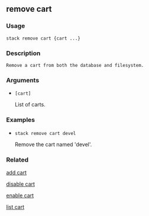 ## remove cart

### Usage

`stack remove cart {cart ...}`

### Description


	Remove a cart from both the database and filesystem.	

	

### Arguments

* `[cart]`

   List of carts.


### Examples

* `stack remove cart devel`

   Remove the cart named 'devel'.


### Related
[add cart](add-cart)

[disable cart](disable-cart)

[enable cart](enable-cart)

[list cart](list-cart)


